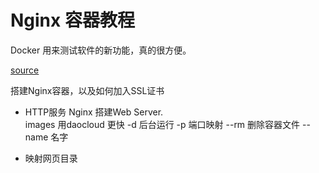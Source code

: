 # Nginx 容器教程
Docker 用来测试软件的新功能，真的很方便。

[source](http://www.ruanyifeng.com/blog/2018/02/nginx-docker.html)

搭建Nginx容器，以及如何加入SSL证书
- HTTP服务
  Nginx 搭建Web Server.   
  images  用daocloud 更快
  -d 后台运行
  -p 端口映射
  --rm  删除容器文件
  --name 名字

- 映射网页目录